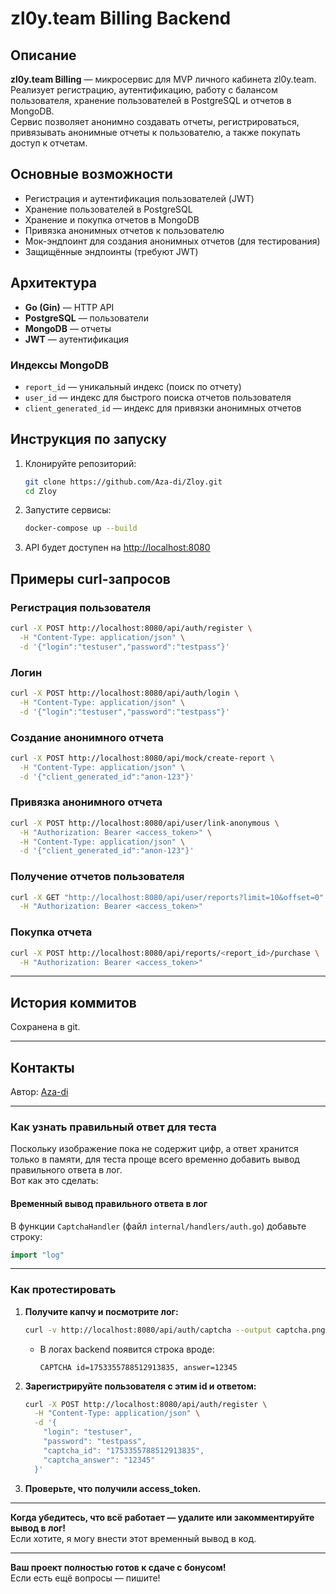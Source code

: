 # zl0y.team Billing Backend

## Описание

**zl0y.team Billing** — микросервис для MVP личного кабинета zl0y.team.  
Реализует регистрацию, аутентификацию, работу с балансом пользователя, хранение пользователей в PostgreSQL и отчетов в MongoDB.  
Сервис позволяет анонимно создавать отчеты, регистрироваться, привязывать анонимные отчеты к пользователю, а также покупать доступ к отчетам.

## Основные возможности

- Регистрация и аутентификация пользователей (JWT)
- Хранение пользователей в PostgreSQL
- Хранение и покупка отчетов в MongoDB
- Привязка анонимных отчетов к пользователю
- Мок-эндпоинт для создания анонимных отчетов (для тестирования)
- Защищённые эндпоинты (требуют JWT)

## Архитектура

- **Go (Gin)** — HTTP API
- **PostgreSQL** — пользователи
- **MongoDB** — отчеты
- **JWT** — аутентификация

### Индексы MongoDB

- `report_id` — уникальный индекс (поиск по отчету)
- `user_id` — индекс для быстрого поиска отчетов пользователя
- `client_generated_id` — индекс для привязки анонимных отчетов

## Инструкция по запуску

1. Клонируйте репозиторий:
   ```sh
   git clone https://github.com/Aza-di/Zloy.git
   cd Zloy
   ```

2. Запустите сервисы:
   ```sh
   docker-compose up --build
   ```

3. API будет доступен на [http://localhost:8080](http://localhost:8080)

## Примеры curl-запросов

### Регистрация пользователя

```sh
curl -X POST http://localhost:8080/api/auth/register \
  -H "Content-Type: application/json" \
  -d '{"login":"testuser","password":"testpass"}'
```

### Логин

```sh
curl -X POST http://localhost:8080/api/auth/login \
  -H "Content-Type: application/json" \
  -d '{"login":"testuser","password":"testpass"}'
```

### Создание анонимного отчета

```sh
curl -X POST http://localhost:8080/api/mock/create-report \
  -H "Content-Type: application/json" \
  -d '{"client_generated_id":"anon-123"}'
```

### Привязка анонимного отчета

```sh
curl -X POST http://localhost:8080/api/user/link-anonymous \
  -H "Authorization: Bearer <access_token>" \
  -H "Content-Type: application/json" \
  -d '{"client_generated_id":"anon-123"}'
```

### Получение отчетов пользователя

```sh
curl -X GET "http://localhost:8080/api/user/reports?limit=10&offset=0" \
  -H "Authorization: Bearer <access_token>"
```

### Покупка отчета

```sh
curl -X POST http://localhost:8080/api/reports/<report_id>/purchase \
  -H "Authorization: Bearer <access_token>"
```

---

## История коммитов

Сохранена в git.

---

## Контакты

Автор: [Aza-di](https://github.com/Aza-di) 

---

### Как узнать правильный ответ для теста

Поскольку изображение пока не содержит цифр, а ответ хранится только в памяти, для теста проще всего временно добавить вывод правильного ответа в лог.  
Вот как это сделать:

#### Временный вывод правильного ответа в лог

В функции `CaptchaHandler` (файл `internal/handlers/auth.go`) добавьте строку:

```go
import "log"
```

---

### Как протестировать

1. **Получите капчу и посмотрите лог:**
   ```sh
   curl -v http://localhost:8080/api/auth/captcha --output captcha.png
   ```
   - В логах backend появится строка вроде:
     ```
     CAPTCHA id=1753355788512913835, answer=12345
     ```

2. **Зарегистрируйте пользователя с этим id и ответом:**
   ```sh
   curl -X POST http://localhost:8080/api/auth/register \
     -H "Content-Type: application/json" \
     -d '{
       "login": "testuser",
       "password": "testpass",
       "captcha_id": "1753355788512913835",
       "captcha_answer": "12345"
     }'
   ```

3. **Проверьте, что получили access_token.**

---

**Когда убедитесь, что всё работает — удалите или закомментируйте вывод в лог!**  
Если хотите, я могу внести этот временный вывод в код.

---

**Ваш проект полностью готов к сдаче с бонусом!**  
Если есть ещё вопросы — пишите! 